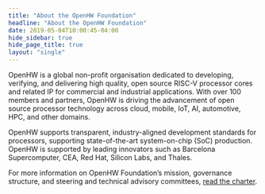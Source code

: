 ```yaml
---
title: "About the OpenHW Foundation"
headline: "About the OpenHW Foundation"
date: 2019-05-04T10:00:45-04:00
hide_sidebar: true
hide_page_title: true
layout: "single"
---
```


OpenHW is a global non-profit organisation dedicated to developing, verifying,
and delivering high quality, open source RISC-V processor cores and related IP
for commercial and industrial applications. With over 100 members and partners,
OpenHW is driving the advancement of open source processor technology
across cloud, mobile, IoT, AI, automotive, HPC, and other domains.

OpenHW supports transparent, industry-aligned development standards for
processors, supporting state-of-the-art system-on-chip (SoC) production. OpenHW
is supported by leading innovators such as Barcelona Supercomputer, CEA, Red
Hat, Silicon Labs, and Thales.

For more information on OpenHW Foundation’s mission, governance structure, and
steering and technical advisory committees, 
[read the charter](https://www.eclipse.org/org/workinggroups/openhw-foundation-charter.php).

